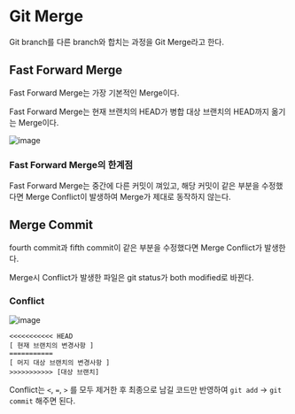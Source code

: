 # Git Merge

Git branch를 다른 branch와 합치는 과정을 Git Merge라고 한다.

## Fast Forward Merge

Fast Forward Merge는 가장 기본적인 Merge이다.

Fast Forward Merge는 현재 브랜치의 HEAD가 병합 대상 브랜치의 HEAD까지 옮기는
Merge이다.

![image](https://github.com/pmsu2007/TIL/assets/75938496/a5537b92-4917-4336-aa43-a6968fd2b15b)

### Fast Forward Merge의 한계점

Fast Forward Merge는 중간에 다른 커밋이 껴있고, 해당 커밋이 같은 부분을 수정했다면 Merge Conflict이 발생하여 Merge가 제대로 동작하지 않는다.

## Merge Commit

fourth commit과 fifth commit이 같은 부분을 수정했다면 Merge Conflict가 발생한다.

Merge시 Conflict가 발생한 파일은 git status가 both modified로 바뀐다.

### Conflict

![image](https://github.com/pmsu2007/TIL/assets/75938496/f4bfc85d-4b9a-44db-8cd1-ab38cdab3be6)

```
<<<<<<<<<<< HEAD
[ 현재 브랜치의 변경사항 ]
===========
[ 머지 대상 브랜치의 변경사항 ]
>>>>>>>>>>> [대상 브랜치]
```

Conflict는 `<`, `=`, `>` 를 모두 제거한 후 최종으로 남길 코드만 반영하여 `git add` → `git commit` 해주면 된다.
